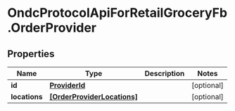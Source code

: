 # OndcProtocolApiForRetailGroceryFb.OrderProvider

## Properties
Name | Type | Description | Notes
------------ | ------------- | ------------- | -------------
**id** | [**ProviderId**](ProviderId.md) |  | [optional] 
**locations** | [**[OrderProviderLocations]**](OrderProviderLocations.md) |  | [optional] 
